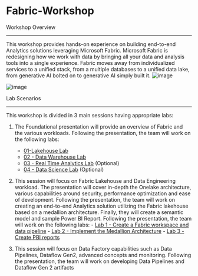 # Fabric-Workshop

Workshop Overview
*******************************************************************************************
This workshop provides hands-on experience on building end-to-end Analytics solutions leveraging Microsoft Fabric. 
Microsoft Fabric is redesigning how we work with data by bringing all your data and analysis tools into a single experience. Fabric moves away from individualized services to a unified stack, from a multiple databases to a unified data lake, from generative AI bolted on to generative AI simply built it. 
![image](https://github.com/user-attachments/assets/29c3eb44-374b-4bdd-91e6-6f1159b3c9d4)


![image](https://github.com/user-attachments/assets/eb25b96f-a449-4355-a3de-8fa347f328da)

Lab Scenarios
********************************************************************************************
This workshop is divided in 3 main sessions having appropriate labs:
1. The Foundational presentation will provide an overview of Fabric and the various workloads. Following the presentation, the team will work on the following labs:
	- [01-Lakehouse Lab](https://github.com/sagarbathe/Fabric-Workshop/tree/d87b18a01877827a1c1294ece6e1e8e0592321a5/1%20-%20Foundation/Discovery%20Labs/01-Lakehouse%20Lab)
	- [02 - Data Warehouse Lab](https://github.com/sagarbathe/Fabric-Workshop/tree/e0cfe3c98f11bc71a58d7c508dead6f7256b5cdc/1%20-%20Foundation/Discovery%20Labs/02%20-%20Data%20Warehouse%20Lab)
	- [03 - Real Time Analytics Lab](https://github.com/sagarbathe/Fabric-Workshop/tree/e0cfe3c98f11bc71a58d7c508dead6f7256b5cdc/1%20-%20Foundation/Discovery%20Labs/03%20-%20Real%20Time%20Analytics%20Lab) (Optional)
	- [04 - Data Science Lab](https://github.com/sagarbathe/Fabric-Workshop/tree/e0cfe3c98f11bc71a58d7c508dead6f7256b5cdc/1%20-%20Foundation/Discovery%20Labs/04%20-%20Data%20Science%20Lab) (Optional)

 2. This session will focus on Fabric Lakehouse and Data Engineering workload. The presentation will cover in-depth the Onelake architecture, various capabilities around security, performance optimization and ease of 
    development. Following the presentation, the team will work on creating an end-to-end Analytics solution utilizing the Fabric lakehouse based on a medallion architecture. Finally, they will create a semantic 
    model and sample Power BI Report. Following the presentation, the team will work on the following labs:
    	- [Lab 1 - Create a Fabric workspace and data pipeline](https://github.com/sagarbathe/Fabric-Workshop/tree/6e6cadaae7ecc3b35c32dd1c101cbf771fb492dc/2%20-%20Lakehouse/Lab%201%20-%20Create%20a%20Fabric%20workspace%20and%20data%20pipeline)
    	- [Lab 2 - Implement the Medallion Architecture](https://github.com/sagarbathe/Fabric-Workshop/tree/6e6cadaae7ecc3b35c32dd1c101cbf771fb492dc/2%20-%20Lakehouse/Lab%202%20-%20Implement%20the%20Medallion%20Architecture)
    	- [Lab 3 - Create PBI reports](https://github.com/sagarbathe/Fabric-Workshop/tree/6e6cadaae7ecc3b35c32dd1c101cbf771fb492dc/2%20-%20Lakehouse/Lab%203%20-%20Create%20PBI%20reports)

 4. This session will focus on Data Factory capabilities such as Data Pipelines, Dataflow Gen2, advanced concepts and monitoring. Following the presentation, the team will work on developing Data Pipelines and 
    Dataflow Gen 2 artifacts

